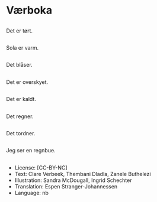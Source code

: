 # Værboka

##
Det er tørt.

##
Sola er varm.

##
Det blåser.

##
Det er overskyet.

##
Det er kaldt.

##
Det regner.

##
Det tordner.

##
Jeg ser en regnbue.

##
* License: [CC-BY-NC]
* Text: Clare Verbeek, Thembani Dladla, Zanele Buthelezi
* Illustration: Sandra McDougall, Ingrid Schechter
* Translation: Espen Stranger-Johannessen
* Language: nb
